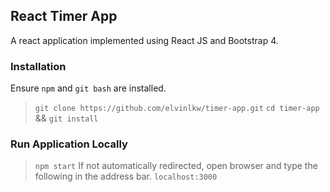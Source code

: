 ## React Timer App
A react application implemented using React JS and Bootstrap 4.


### Installation
Ensure `npm` and `git bash` are installed.
> `git clone https://github.com/elvinlkw/timer-app.git`
> `cd timer-app` && `git install`

### Run Application Locally
> `npm start`
> If not automatically redirected, open browser and type the following in the address bar.
> `localhost:3000`